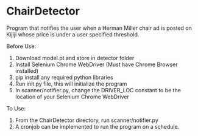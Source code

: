 # ChairDetector
Program that notifies the user when a Herman Miller chair ad is posted on Kijiji whose price is under a user specified threshold. 

Before Use:
  1. Download model.pt and store in detector folder
  2. Install Selenium Chrome WebDriver (Must have Chrome Browser installed)
  3. pip install any required python libraries
  4. Run init.py file, this will initialize the program
  5. In scanner/notifier.py, change the DRIVER_LOC constant to be the location of your Selenium Chrome WebDriver

To Use:
  1. From the ChairDetector directory, run scanner/notifier.py
  2. A cronjob can be implemented to run the program on a schedule.
